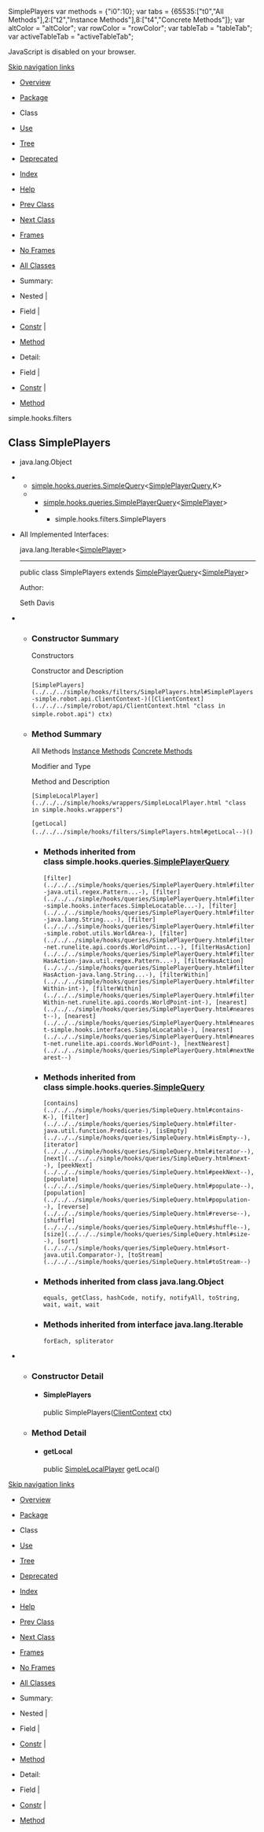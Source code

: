 SimplePlayers   <!-- try { if (location.href.indexOf('is-external=true') == -1) { parent.document.title="SimplePlayers"; } } catch(err) { } //--> var methods = {"i0":10}; var tabs = {65535:\["t0","All Methods"\],2:\["t2","Instance Methods"\],8:\["t4","Concrete Methods"\]}; var altColor = "altColor"; var rowColor = "rowColor"; var tableTab = "tableTab"; var activeTableTab = "activeTableTab";

JavaScript is disabled on your browser.

[Skip navigation links](#skip.navbar.top "Skip navigation links")

*   [Overview](../../../overview-summary.html)
*   [Package](package-summary.html)
*   Class
*   [Use](class-use/SimplePlayers.html)
*   [Tree](package-tree.html)
*   [Deprecated](../../../deprecated-list.html)
*   [Index](../../../index-files/index-1.html)
*   [Help](../../../help-doc.html)

*   [Prev Class](../../../simple/hooks/filters/SimpleObjects.html "class in simple.hooks.filters")
*   [Next Class](../../../simple/hooks/filters/SimplePrayers.html "class in simple.hooks.filters")

*   [Frames](../../../index.html?simple/hooks/filters/SimplePlayers.html)
*   [No Frames](SimplePlayers.html)

*   [All Classes](../../../allclasses-noframe.html)

<!-- allClassesLink = document.getElementById("allclasses\_navbar\_top"); if(window==top) { allClassesLink.style.display = "block"; } else { allClassesLink.style.display = "none"; } //-->

*   Summary: 
*   Nested | 
*   Field | 
*   [Constr](#constructor.summary) | 
*   [Method](#method.summary)

*   Detail: 
*   Field | 
*   [Constr](#constructor.detail) | 
*   [Method](#method.detail)

simple.hooks.filters

Class SimplePlayers
-------------------

*   java.lang.Object
*   *   [simple.hooks.queries.SimpleQuery](../../../simple/hooks/queries/SimpleQuery.html "class in simple.hooks.queries")<[SimplePlayerQuery](../../../simple/hooks/queries/SimplePlayerQuery.html "class in simple.hooks.queries")<K>,K>
    *   *   [simple.hooks.queries.SimplePlayerQuery](../../../simple/hooks/queries/SimplePlayerQuery.html "class in simple.hooks.queries")<[SimplePlayer](../../../simple/hooks/wrappers/SimplePlayer.html "class in simple.hooks.wrappers")\>
        *   *   simple.hooks.filters.SimplePlayers

*   All Implemented Interfaces:
    
    java.lang.Iterable<[SimplePlayer](../../../simple/hooks/wrappers/SimplePlayer.html "class in simple.hooks.wrappers")\>
    
    * * *
    
      
    
    public class SimplePlayers
    extends [SimplePlayerQuery](../../../simple/hooks/queries/SimplePlayerQuery.html "class in simple.hooks.queries")<[SimplePlayer](../../../simple/hooks/wrappers/SimplePlayer.html "class in simple.hooks.wrappers")\>
    
    Author:
    
    Seth Davis
    

*   *   ### Constructor Summary
        
        Constructors 
        
        Constructor and Description
        
        `[SimplePlayers](../../../simple/hooks/filters/SimplePlayers.html#SimplePlayers-simple.robot.api.ClientContext-)([ClientContext](../../../simple/robot/api/ClientContext.html "class in simple.robot.api") ctx)` 
        
    
    *   ### Method Summary
        
        All Methods [Instance Methods](javascript:show\(2\);) [Concrete Methods](javascript:show\(8\);) 
        
        Modifier and Type
        
        Method and Description
        
        `[SimpleLocalPlayer](../../../simple/hooks/wrappers/SimpleLocalPlayer.html "class in simple.hooks.wrappers")`
        
        `[getLocal](../../../simple/hooks/filters/SimplePlayers.html#getLocal--)()` 
        
        *   ### Methods inherited from class simple.hooks.queries.[SimplePlayerQuery](../../../simple/hooks/queries/SimplePlayerQuery.html "class in simple.hooks.queries")
            
            `[filter](../../../simple/hooks/queries/SimplePlayerQuery.html#filter-java.util.regex.Pattern...-), [filter](../../../simple/hooks/queries/SimplePlayerQuery.html#filter-simple.hooks.interfaces.SimpleLocatable...-), [filter](../../../simple/hooks/queries/SimplePlayerQuery.html#filter-java.lang.String...-), [filter](../../../simple/hooks/queries/SimplePlayerQuery.html#filter-simple.robot.utils.WorldArea-), [filter](../../../simple/hooks/queries/SimplePlayerQuery.html#filter-net.runelite.api.coords.WorldPoint...-), [filterHasAction](../../../simple/hooks/queries/SimplePlayerQuery.html#filterHasAction-java.util.regex.Pattern...-), [filterHasAction](../../../simple/hooks/queries/SimplePlayerQuery.html#filterHasAction-java.lang.String...-), [filterWithin](../../../simple/hooks/queries/SimplePlayerQuery.html#filterWithin-int-), [filterWithin](../../../simple/hooks/queries/SimplePlayerQuery.html#filterWithin-net.runelite.api.coords.WorldPoint-int-), [nearest](../../../simple/hooks/queries/SimplePlayerQuery.html#nearest--), [nearest](../../../simple/hooks/queries/SimplePlayerQuery.html#nearest-simple.hooks.interfaces.SimpleLocatable-), [nearest](../../../simple/hooks/queries/SimplePlayerQuery.html#nearest-net.runelite.api.coords.WorldPoint-), [nextNearest](../../../simple/hooks/queries/SimplePlayerQuery.html#nextNearest--)`
        
        *   ### Methods inherited from class simple.hooks.queries.[SimpleQuery](../../../simple/hooks/queries/SimpleQuery.html "class in simple.hooks.queries")
            
            `[contains](../../../simple/hooks/queries/SimpleQuery.html#contains-K-), [filter](../../../simple/hooks/queries/SimpleQuery.html#filter-java.util.function.Predicate-), [isEmpty](../../../simple/hooks/queries/SimpleQuery.html#isEmpty--), [iterator](../../../simple/hooks/queries/SimpleQuery.html#iterator--), [next](../../../simple/hooks/queries/SimpleQuery.html#next--), [peekNext](../../../simple/hooks/queries/SimpleQuery.html#peekNext--), [populate](../../../simple/hooks/queries/SimpleQuery.html#populate--), [population](../../../simple/hooks/queries/SimpleQuery.html#population--), [reverse](../../../simple/hooks/queries/SimpleQuery.html#reverse--), [shuffle](../../../simple/hooks/queries/SimpleQuery.html#shuffle--), [size](../../../simple/hooks/queries/SimpleQuery.html#size--), [sort](../../../simple/hooks/queries/SimpleQuery.html#sort-java.util.Comparator-), [toStream](../../../simple/hooks/queries/SimpleQuery.html#toStream--)`
        
        *   ### Methods inherited from class java.lang.Object
            
            `equals, getClass, hashCode, notify, notifyAll, toString, wait, wait, wait`
        
        *   ### Methods inherited from interface java.lang.Iterable
            
            `forEach, spliterator`

*   *   ### Constructor Detail
        
        *   #### SimplePlayers
            
            public SimplePlayers([ClientContext](../../../simple/robot/api/ClientContext.html "class in simple.robot.api") ctx)
            
    
    *   ### Method Detail
        
        *   #### getLocal
            
            public [SimpleLocalPlayer](../../../simple/hooks/wrappers/SimpleLocalPlayer.html "class in simple.hooks.wrappers") getLocal()
            

[Skip navigation links](#skip.navbar.bottom "Skip navigation links")

*   [Overview](../../../overview-summary.html)
*   [Package](package-summary.html)
*   Class
*   [Use](class-use/SimplePlayers.html)
*   [Tree](package-tree.html)
*   [Deprecated](../../../deprecated-list.html)
*   [Index](../../../index-files/index-1.html)
*   [Help](../../../help-doc.html)

*   [Prev Class](../../../simple/hooks/filters/SimpleObjects.html "class in simple.hooks.filters")
*   [Next Class](../../../simple/hooks/filters/SimplePrayers.html "class in simple.hooks.filters")

*   [Frames](../../../index.html?simple/hooks/filters/SimplePlayers.html)
*   [No Frames](SimplePlayers.html)

*   [All Classes](../../../allclasses-noframe.html)

<!-- allClassesLink = document.getElementById("allclasses\_navbar\_bottom"); if(window==top) { allClassesLink.style.display = "block"; } else { allClassesLink.style.display = "none"; } //-->

*   Summary: 
*   Nested | 
*   Field | 
*   [Constr](#constructor.summary) | 
*   [Method](#method.summary)

*   Detail: 
*   Field | 
*   [Constr](#constructor.detail) | 
*   [Method](#method.detail)